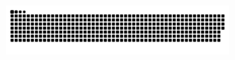 <picture style="user-select: none;pointer-events: none;-webkit-user-drag: none;">
  <source media="(prefers-color-scheme: dark)" srcset="https://raw.githubusercontent.com/9romise/9romise/main/snk/github-snake-dark.svg">
  <source media="(prefers-color-scheme: light)" srcset="https://raw.githubusercontent.com/9romise/9romise/main/snk/github-snake.svg">
  <img alt="github contribution grid snake animation" src="https://raw.githubusercontent.com/9romise/9romise/main/snk/github-snake.svg" style="visibility:visible;max-width:100%;">
</picture>
